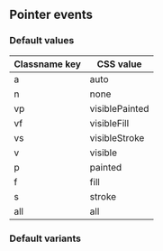 ## Pointer events

<!-- <values.pointerEvents> -->
### Default values
|Classname key|CSS value     |
|-------------|--------------|
|a            |auto          |
|n            |none          |
|vp           |visiblePainted|
|vf           |visibleFill   |
|vs           |visibleStroke |
|v            |visible       |
|p            |painted       |
|f            |fill          |
|s            |stroke        |
|all          |all           |

<!-- </values.pointerEvents> -->

<!-- <variants.pointerEvents> -->
### Default variants

<!-- </variants.pointerEvents> -->